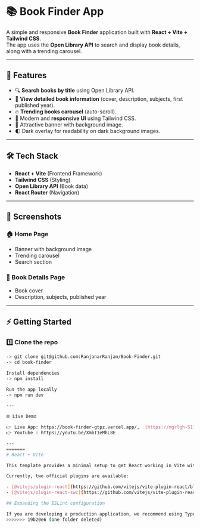 # 📚 Book Finder App

A simple and responsive **Book Finder** application built with **React + Vite + Tailwind CSS**.  
The app uses the **Open Library API** to search and display book details, along with a trending carousel.  

---

## 🚀 Features
- 🔍 **Search books by title** using Open Library API.  
- 📖 **View detailed book information** (cover, description, subjects, first published year).  
- 🔥 **Trending books carousel** (auto-scroll).  
- 🎨 Modern and **responsive UI** using Tailwind CSS.  
- 🌄 Attractive banner with background image.  
- 🌓 Dark overlay for readability on dark background images.  

---

## 🛠️ Tech Stack
- **React + Vite** (Frontend Framework)  
- **Tailwind CSS** (Styling)  
- **Open Library API** (Book data)  
- **React Router** (Navigation)  

---

## 📸 Screenshots

### 🏠 Home Page
- Banner with background image  
- Trending carousel  
- Search section  

### 📖 Book Details Page
- Book cover  
- Description, subjects, published year  

---


## ⚡ Getting Started

### 1️⃣ Clone the repo
```bash
-> git clone git@github.com:RanjanarRanjan/Book-Finder.git
-> cd book-finder

Install dependencies
-> npm install

Run the app locally
-> npm run dev

---

🌐 Live Demo

👉 Live App: https://book-finder-gtpz.vercel.app/,  [https://mgrlgh-5173.csb.app/]
👉 YouTube : https://youtu.be/XmbI1eMhL8E

---
=======
# React + Vite

This template provides a minimal setup to get React working in Vite with HMR and some ESLint rules.

Currently, two official plugins are available:

- [@vitejs/plugin-react](https://github.com/vitejs/vite-plugin-react/blob/main/packages/plugin-react) uses [Babel](https://babeljs.io/) for Fast Refresh
- [@vitejs/plugin-react-swc](https://github.com/vitejs/vite-plugin-react/blob/main/packages/plugin-react-swc) uses [SWC](https://swc.rs/) for Fast Refresh

## Expanding the ESLint configuration

If you are developing a production application, we recommend using TypeScript with type-aware lint rules enabled. Check out the [TS template](https://github.com/vitejs/vite/tree/main/packages/create-vite/template-react-ts) for information on how to integrate TypeScript and [`typescript-eslint`](https://typescript-eslint.io) in your project.
>>>>>>> 19b20e6 (one folder deleted)
